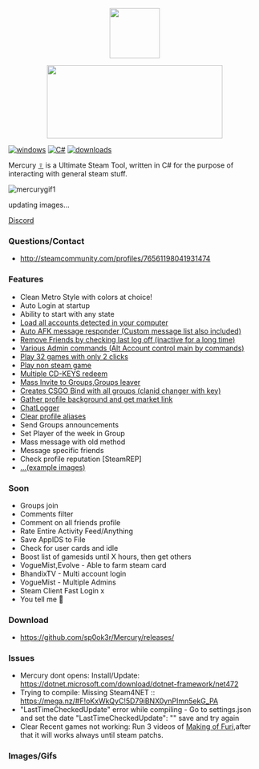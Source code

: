 <p align="center">
<img width="100" height="100" src="https://raw.githubusercontent.com/sp0ok3r/Mercury/master/img/MercuryIconLogo.png">
</p>
<p align="center">
<img width="350" height="146" src="https://raw.githubusercontent.com/sp0ok3r/Mercury/master/img/MercuryLogoWhite.png">
</p>

[![windows](https://img.shields.io/badge/platform-windows-blue.svg)](https://en.wikipedia.org/wiki/Microsoft_Windows)
[![C#](https://img.shields.io/badge/language-C%23-green.svg)](https://en.wikipedia.org/wiki/C%2B%2B)
[![downloads](https://img.shields.io/github/downloads/sp0ok3r/Mercury/total.svg)](https://github.com/sp0ok3r/Mercury)

Mercury [☿](https://github.com/sp0ok3r/Mercury/) is a Ultimate Steam Tool, written in C# for the purpose of interacting with general steam stuff.

![mercurygif1](https://raw.githubusercontent.com/sp0ok3r/Mercury/master/img/mercury_login64.gif)

updating images...

[Discord](https://discord.gg/7e7kuhp)

### Questions/Contact
* http://steamcommunity.com/profiles/76561198041931474

### Features
* Clean Metro Style with colors at choice!
* Auto Login at startup
* Ability to start with any state
* <a href="https://raw.githubusercontent.com/sp0ok3r/Mercury/master/img/1.png" target="_blank">Load all accounts detected in your computer</a>
* <a href="https://raw.githubusercontent.com/sp0ok3r/Mercury/master/img/3.png" target="_blank">Auto AFK message responder (Custom message list also included) </a>
* <a href="https://raw.githubusercontent.com/sp0ok3r/Mercury/master/img/2.png" target="_blank">Remove Friends by checking last log off (inactive for a long time)</a>
* <a href="https://raw.githubusercontent.com/sp0ok3r/Mercury/master/img/3_1.png" target="_blank">Various Admin commands (Alt Account control main by commands)</a>
* <a href="https://raw.githubusercontent.com/sp0ok3r/Mercury/master/img/4.png" target="_blank">Play 32 games with only 2 clicks</a>
* <a href="https://raw.githubusercontent.com/sp0ok3r/Mercury/master/img/4.png" target="_blank">Play non steam game</a>
* <a href="https://raw.githubusercontent.com/sp0ok3r/Mercury/master/img/5.png" target="_blank">Multiple CD-KEYS redeem</a>
* <a href="https://raw.githubusercontent.com/sp0ok3r/Mercury/master/img/groups.png" target="_blank">Mass Invite to Groups,Groups leaver</a>
* <a href="https://raw.githubusercontent.com/sp0ok3r/Mercury/master/img/groups.png" target="_blank">Creates CSGO Bind with all groups (clanid changer with key)</a>
* <a href="https://raw.githubusercontent.com/sp0ok3r/Mercury/master/img/profileBackgather.png" target="_blank">Gather profile background and get market link</a>
* <a href="https://raw.githubusercontent.com/sp0ok3r/ChatLogger/master/img/fileLogExample.png" target="_blank">ChatLogger</a>
* <a href="https://raw.githubusercontent.com/sp0ok3r/Mercury/master/img/5.png" target="_blank">Clear profile aliases</a>
* Send Groups announcements
* Set Player of the week in Group
* Mass message with old method
* Message specific friends
* Check profile reputation [SteamREP]
* <a href="https://github.com/sp0ok3r/Mercury#imagesgifs">...(example images)</a>

### Soon
* Groups join
* Comments filter
* Comment on all friends profile
* Rate Entire Activity Feed/Anything
* Save AppIDS to File
* Check for user cards and idle
* Boost list of gamesids until X hours, then get others
* VogueMist,Evolve - Able to farm steam card
* BhandixTV - Multi account login
* VogueMist - Multiple Admins
* Steam Client Fast Login x
* You tell me 👀

### Download 
* https://github.com/sp0ok3r/Mercury/releases/

### Issues
* Mercury dont opens: Install/Update: https://dotnet.microsoft.com/download/dotnet-framework/net472 
* Trying to compile: Missing Steam4NET :: https://mega.nz/#F!oKxWkQyC!5D79iBNX0ynPImn5ekG_PA
* "LastTimeCheckedUpdate" error while compiling - Go to settings.json and set the date "LastTimeCheckedUpdate": "" save and try again
* Clear Recent games not working: Run 3 videos of [Making of Furi](https://store.steampowered.com/app/629150/1/1/),after that it will works always until steam patchs.

### Images/Gifs

